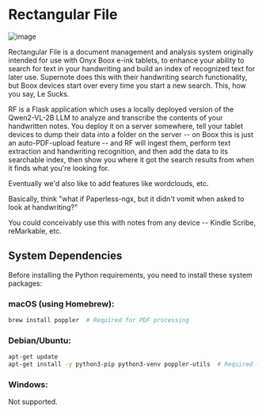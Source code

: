 # Rectangular File

![image](https://github.com/user-attachments/assets/c168eea6-1992-473e-9427-39dbf52b12c9)

Rectangular File is a document management and analysis system originally intended for use with Onyx Boox e-ink tablets, to enhance your ability to search for text in your handwriting and build an index of recognized text for later use. Supernote does this with their handwriting search functionality, but Boox devices start over every time you start a new search. This, how you say, Le Sucks.

RF is a Flask application which uses a locally deployed version of the Qwen2-VL-2B LLM to analyze and transcribe the contents of your handwritten notes. You deploy it on a server somewhere, tell your tablet devices to dump their data into a folder on the server -- on Boox this is just an auto-PDF-upload feature -- and RF will ingest them, perform text extraction and handwriting recognition, and then add the data to its searchable index, then show you where it got the search results from when it finds what you're looking for.

Eventually we'd also like to add features like wordclouds, etc.

Basically, think "what if Paperless-ngx, but it didn't vomit when asked to look at handwriting?"

You could conceivably use this with notes from any device -- Kindle Scribe, reMarkable, etc.

## System Dependencies

Before installing the Python requirements, you need to install these system packages:

### macOS (using Homebrew):
```bash
brew install poppler  # Required for PDF processing
```

### Debian/Ubuntu:
```bash
apt-get update
apt-get install -y python3-pip python3-venv poppler-utils  # Required for PDF processing and server
```

### Windows:
Not supported.
